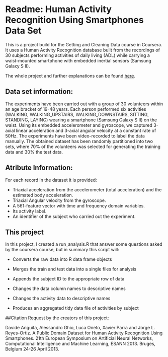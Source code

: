 # Readme: Human Activity Recognition Using Smartphones Data Set 

This is a project build for the Getting and Cleaning Data course in Coursera. It uses a  Human Activity Recognition database built from the recordings of 30 subjects performing activities of daily living (ADL) while carrying a waist-mounted smartphone with embedded inertial sensors  (Samsung Galaxy S II).

The whole project and further explanations can be found [here](http://archive.ics.uci.edu/ml/datasets/Human+Activity+Recognition+Using+Smartphones#).

## Data set information:

The experiments have been carried out with a group of 30 volunteers within an age bracket of 19-48 years. Each person performed six activities (WALKING, WALKING_UPSTAIRS, WALKING_DOWNSTAIRS, SITTING, STANDING, LAYING) wearing a smartphone (Samsung Galaxy S II) on the waist. Using its embedded accelerometer and gyroscope, we captured 3-axial linear acceleration and 3-axial angular velocity at a constant rate of 50Hz. The experiments have been video-recorded to label the data manually. The obtained dataset has been randomly partitioned into two sets, where 70% of the volunteers was selected for generating the training data and 30% the test data. 

## Atribute Information:

For each record in the dataset it is provided: 

* Triaxial acceleration from the accelerometer (total acceleration) and the estimated body acceleration. 
* Triaxial Angular velocity from the gyroscope. 
* A 561-feature vector with time and frequency domain variables. 
* Its activity label. 
* An identifier of the subject who carried out the experiment.

## This project

In this project, I created a run_analysis.R that answer some questions asked by the coursera course, but in summary this script will:

* Converts the raw data into R data frame objects

* Merges the train and test data into a single files for analysis

* Appends the subject ID to the appropriate row of data

* Changes the data column names to descriptive names

* Changes the activity data to descriptive names

* Produces an aggregated tidy data file of activities by subject

##Citation Request by the creators of this project:

Davide Anguita, Alessandro Ghio, Luca Oneto, Xavier Parra and Jorge L. Reyes-Ortiz. A Public Domain Dataset for Human Activity Recognition Using Smartphones. 21th European Symposium on Artificial Neural Networks, Computational Intelligence and Machine Learning, ESANN 2013. Bruges, Belgium 24-26 April 2013.